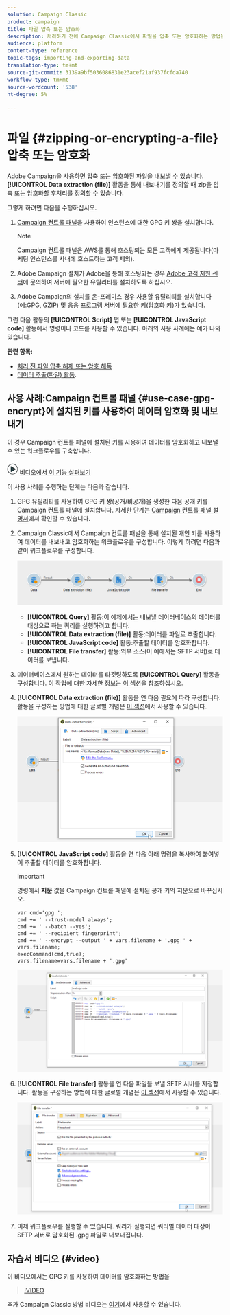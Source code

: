 ```yaml
---
solution: Campaign Classic
product: campaign
title: 파일 압축 또는 암호화
description: 처리하기 전에 Campaign Classic에서 파일을 압축 또는 암호화하는 방법을 알아봅니다.
audience: platform
content-type: reference
topic-tags: importing-and-exporting-data
translation-type: tm+mt
source-git-commit: 3139a9bf5036086831e23acef21af937fcfda740
workflow-type: tm+mt
source-wordcount: '538'
ht-degree: 5%

---
```



# 파일 {#zipping-or-encrypting-a-file} 압축 또는 암호화

Adobe Campaign을 사용하면 압축 또는 암호화된 파일을 내보낼 수 있습니다. **[!UICONTROL Data extraction (file)]** 활동을 통해 내보내기를 정의할 때 zip을 압축 또는 암호화할 후처리를 정의할 수 있습니다.

그렇게 하려면 다음을 수행하십시오.

1. [Campaign 컨트롤 패널](https://docs.adobe.com/content/help/en/control-panel/using/instances-settings/gpg-keys-management.html#encrypting-data)을 사용하여 인스턴스에 대한 GPG 키 쌍을 설치합니다.

   >[!NOTE]
   >
   >Campaign 컨트롤 패널은 AWS를 통해 호스팅되는 모든 고객에게 제공됩니다(마케팅 인스턴스를 사내에 호스트하는 고객 제외).

1. Adobe Campaign 설치가 Adobe을 통해 호스팅되는 경우 [Adobe 고객 지원 센터](https://helpx.adobe.com/enterprise/admin-guide.html/enterprise/using/support-for-experience-cloud.ug.html)에 문의하여 서버에 필요한 유틸리티를 설치하도록 하십시오.
1. Adobe Campaign의 설치를 온-프레미스 경우 사용할 유틸리티를 설치합니다(예:GPG, GZIP) 및 응용 프로그램 서버에 필요한 키(암호화 키)가 있습니다.

그런 다음 활동의 **[!UICONTROL Script]** 탭 또는 **[!UICONTROL JavaScript code]** 활동에서 명령이나 코드를 사용할 수 있습니다. 아래의 사용 사례에는 예가 나와 있습니다.

**관련 항목:**

* [처리 전 파일 압축 해제 또는 암호 해독](../../platform/using/unzip-decrypt.md)
* [데이터 추출(파일) 활동](../../workflow/using/extraction--file-.md).

## 사용 사례:Campaign 컨트롤 패널 {#use-case-gpg-encrypt}에 설치된 키를 사용하여 데이터 암호화 및 내보내기

이 경우 Campaign 컨트롤 패널에 설치된 키를 사용하여 데이터를 암호화하고 내보낼 수 있는 워크플로우를 구축합니다.

![](assets/do-not-localize/how-to-video.png) [비디오에서 이 기능 살펴보기](#video)

이 사용 사례를 수행하는 단계는 다음과 같습니다.

1. GPG 유틸리티를 사용하여 GPG 키 쌍(공개/비공개)을 생성한 다음 공개 키를 Campaign 컨트롤 패널에 설치합니다. 자세한 단계는 [Campaign 컨트롤 패널 설명서](https://docs.adobe.com/content/help/en/control-panel/using/instances-settings/gpg-keys-management.html#encrypting-data)에서 확인할 수 있습니다.

1. Campaign Classic에서 Campaign 컨트롤 패널을 통해 설치된 개인 키를 사용하여 데이터를 내보내고 암호화하는 워크플로우를 구성합니다. 이렇게 하려면 다음과 같이 워크플로우를 구성합니다.

   ![](assets/gpg-workflow-encrypt.png)

   * **[!UICONTROL Query]** 활동:이 예제에서는 내보낼 데이터베이스의 데이터를 대상으로 하는 쿼리를 실행하려고 합니다.
   * **[!UICONTROL Data extraction (file)]** 활동:데이터를 파일로 추출합니다.
   * **[!UICONTROL JavaScript code]** 활동:추출할 데이터를 암호화합니다.
   * **[!UICONTROL File transfer]** 활동:외부 소스(이 예에서는 SFTP 서버)로 데이터를 보냅니다.

1. 데이터베이스에서 원하는 데이터를 타깃팅하도록 **[!UICONTROL Query]** 활동을 구성합니다. 이 작업에 대한 자세한 정보는 [이 섹션](../../workflow/using/query.md)을 참조하십시오.

1. **[!UICONTROL Data extraction (file)]** 활동을 연 다음 필요에 따라 구성합니다. 활동을 구성하는 방법에 대한 글로벌 개념은 [이 섹션](../../workflow/using/extraction--file-.md)에서 사용할 수 있습니다.

   ![](assets/gpg-data-extraction.png)

1. **[!UICONTROL JavaScript code]** 활동을 연 다음 아래 명령을 복사하여 붙여넣어 추출할 데이터를 암호화합니다.

   >[!IMPORTANT]
   >
   >명령에서 **지문** 값을 Campaign 컨트롤 패널에 설치된 공개 키의 지문으로 바꾸십시오.

   ```
   var cmd='gpg ';
   cmd += ' --trust-model always';
   cmd += ' --batch --yes';
   cmd += ' --recipient fingerprint';
   cmd += ' --encrypt --output ' + vars.filename + '.gpg ' + vars.filename;
   execCommand(cmd,true);
   vars.filename=vars.filename + '.gpg'
   ```

   ![](assets/gpg-script.png)

1. **[!UICONTROL File transfer]** 활동을 연 다음 파일을 보낼 SFTP 서버를 지정합니다. 활동을 구성하는 방법에 대한 글로벌 개념은 [이 섹션](../../workflow/using/file-transfer.md)에서 사용할 수 있습니다.

   ![](assets/gpg-file-transfer.png)

1. 이제 워크플로우를 실행할 수 있습니다. 쿼리가 실행되면 쿼리별 데이터 대상이 SFTP 서버로 암호화된 .gpg 파일로 내보내집니다.

## 자습서 비디오 {#video}

이 비디오에서는 GPG 키를 사용하여 데이터를 암호화하는 방법을

>[!VIDEO](https://video.tv.adobe.com/v/36399?quality=12)

추가 Campaign Classic 방법 비디오는 [여기](https://experienceleague.adobe.com/docs/campaign-classic-learn/tutorials/overview.html?lang=ko)에서 사용할 수 있습니다.
